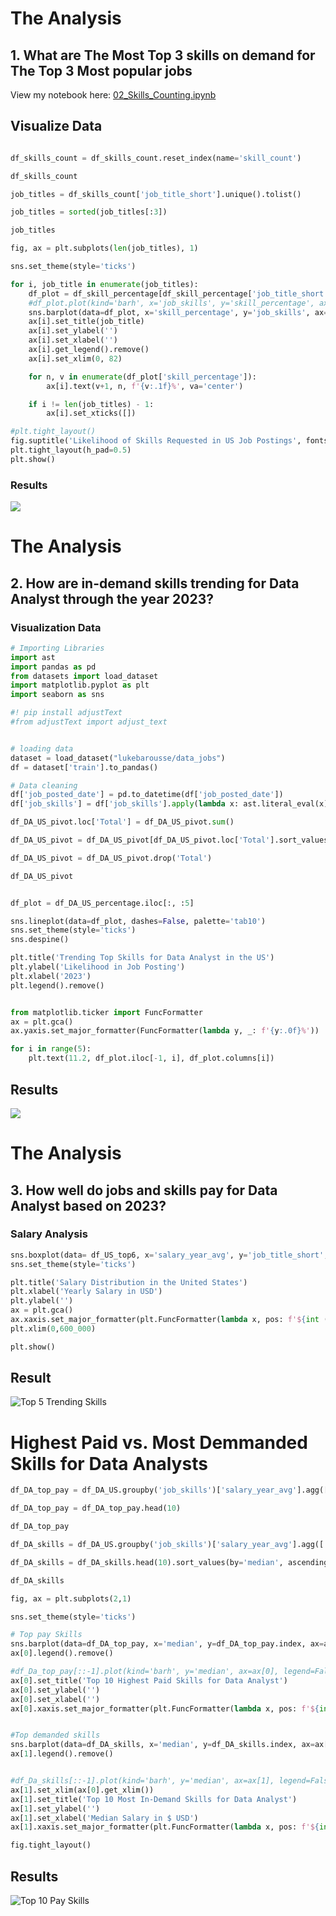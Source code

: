 # The Analysis

## 1. What are The Most Top 3 skills on demand for The Top 3 Most popular jobs


View my notebook here:
[02_Skills_Counting.ipynb](
03_Project\02_Skills_Counting.ipynb)

## Visualize Data

```python

df_skills_count = df_skills_count.reset_index(name='skill_count')

df_skills_count

job_titles = df_skills_count['job_title_short'].unique().tolist()

job_titles = sorted(job_titles[:3])

job_titles

fig, ax = plt.subplots(len(job_titles), 1)

sns.set_theme(style='ticks')

for i, job_title in enumerate(job_titles):
    df_plot = df_skill_percentage[df_skill_percentage['job_title_short'] == job_title].head(5)
    #df_plot.plot(kind='barh', x='job_skills', y='skill_percentage', ax=ax[i], title=job_title)
    sns.barplot(data=df_plot, x='skill_percentage', y='job_skills', ax=ax[i], hue='skill_count', palette='dark:b_r')
    ax[i].set_title(job_title)
    ax[i].set_ylabel('')
    ax[i].set_xlabel('')
    ax[i].get_legend().remove()
    ax[i].set_xlim(0, 82)

    for n, v in enumerate(df_plot['skill_percentage']):
        ax[i].text(v+1, n, f'{v:.1f}%', va='center')

    if i != len(job_titles) - 1:
        ax[i].set_xticks([])

#plt.tight_layout()
fig.suptitle('Likelihood of Skills Requested in US Job Postings', fontsize=15)
plt.tight_layout(h_pad=0.5)
plt.show()
```

### Results

![](03_Project\Graphs\Top_3_skills_for_Top_3_jobs.png)


# The Analysis
## 2. How are in-demand skills trending for Data Analyst through the year 2023?

### Visualization Data

``` python
# Importing Libraries
import ast
import pandas as pd
from datasets import load_dataset
import matplotlib.pyplot as plt
import seaborn as sns

#! pip install adjustText
#from adjustText import adjust_text


# loading data
dataset = load_dataset("lukebarousse/data_jobs")
df = dataset['train'].to_pandas()

# Data cleaning
df['job_posted_date'] = pd.to_datetime(df['job_posted_date'])
df['job_skills'] = df['job_skills'].apply(lambda x: ast.literal_eval(x) if pd.notna(x) else x)

df_DA_US_pivot.loc['Total'] = df_DA_US_pivot.sum()

df_DA_US_pivot = df_DA_US_pivot[df_DA_US_pivot.loc['Total'].sort_values(ascending=False).index]

df_DA_US_pivot = df_DA_US_pivot.drop('Total')

df_DA_US_pivot


df_plot = df_DA_US_percentage.iloc[:, :5]

sns.lineplot(data=df_plot, dashes=False, palette='tab10')
sns.set_theme(style='ticks')
sns.despine()

plt.title('Trending Top Skills for Data Analyst in the US')
plt.ylabel('Likelihood in Job Posting')
plt.xlabel('2023')
plt.legend().remove()


from matplotlib.ticker import FuncFormatter
ax = plt.gca()
ax.yaxis.set_major_formatter(FuncFormatter(lambda y, _: f'{y:.0f}%'))

for i in range(5):
    plt.text(11.2, df_plot.iloc[-1, i], df_plot.columns[i])

```

## Results

![](03_Project/Graphs/Top_5_Skills_Trending_2023.png)


# The Analysis

## 3. How well do jobs and skills pay for Data Analyst based on 2023?

### Salary Analysis

``` python
sns.boxplot(data= df_US_top6, x='salary_year_avg', y='job_title_short', order=job_ordered)
sns.set_theme(style='ticks')

plt.title('Salary Distribution in the United States')
plt.xlabel('Yearly Salary in USD')
plt.ylabel('')
ax = plt.gca()
ax.xaxis.set_major_formatter(plt.FuncFormatter(lambda x, pos: f'${int (x/1000)}K'))
plt.xlim(0,600_000)

plt.show()

```
## Result

![Top 5 Trending Skills](03_Project\Graphs\Salary_distributuion_top_6_jobs_in_the_US.png)

# Highest Paid vs. Most Demmanded Skills for Data Analysts

```python
df_DA_top_pay = df_DA_US.groupby('job_skills')['salary_year_avg'].agg(['count', 'median']).sort_values(by='median', ascending=False)

df_DA_top_pay = df_DA_top_pay.head(10)

df_DA_top_pay

df_DA_skills = df_DA_US.groupby('job_skills')['salary_year_avg'].agg(['count', 'median']).sort_values(by='count', ascending=False)

df_DA_skills = df_DA_skills.head(10).sort_values(by='median', ascending=False)

df_DA_skills

fig, ax = plt.subplots(2,1)

sns.set_theme(style='ticks')

# Top pay Skills
sns.barplot(data=df_DA_top_pay, x='median', y=df_DA_top_pay.index, ax=ax[0], hue='median', palette='dark:b_r')
ax[0].legend().remove()

#df_Da_top_pay[::-1].plot(kind='barh', y='median', ax=ax[0], legend=False)
ax[0].set_title('Top 10 Highest Paid Skills for Data Analyst')
ax[0].set_ylabel('')
ax[0].set_xlabel('')
ax[0].xaxis.set_major_formatter(plt.FuncFormatter(lambda x, pos: f'${int (x/1000)}K'))


#Top demanded skills
sns.barplot(data=df_DA_skills, x='median', y=df_DA_skills.index, ax=ax[1], hue='median', palette='light:b')
ax[1].legend().remove()


#df_Da_skills[::-1].plot(kind='barh', y='median', ax=ax[1], legend=False)
ax[1].set_xlim(ax[0].get_xlim())
ax[1].set_title('Top 10 Most In-Demand Skills for Data Analyst')
ax[1].set_ylabel('')
ax[1].set_xlabel('Median Salary in $ USD')
ax[1].xaxis.set_major_formatter(plt.FuncFormatter(lambda x, pos: f'${int (x/1000)}K'))

fig.tight_layout()


```

## Results

![Top 10 Pay Skills](03_Project/Graphs/Top_10_pay_skills.png)
